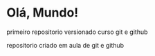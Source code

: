 # Olá, Mundo!
 primeiro repositorio versionado curso git e github

repositorio criado em aula de git e github
